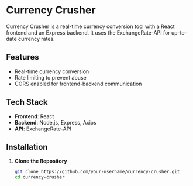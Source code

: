 # Currency Crusher

Currency Crusher is a real-time currency conversion tool with a React frontend and an Express backend. It uses the ExchangeRate-API for up-to-date currency rates.

## Features

- Real-time currency conversion
- Rate limiting to prevent abuse
- CORS enabled for frontend-backend communication

## Tech Stack

- **Frontend**: React
- **Backend**: Node.js, Express, Axios
- **API**: ExchangeRate-API

## Installation

1. **Clone the Repository**

   ```bash
   git clone https://github.com/your-username/currency-crusher.git
   cd currency-crusher
